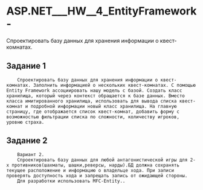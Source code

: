 # ASP.NET___HW__4_EntityFramework-
Спроектировать базу данных для хранения информации о квест-комнатах.

## Задание 1

        Спроектировать базу данных для хранения информации о квест-комнатах. Заполнить информацией о нескольких квест-комнатах. С помощью Entity Framework ассоциировать нашу модель с базой. Создать класс хранилища, который через контекст обращается к базе данных. Вместо класса имитированного хранилища, использовать для вывода списка квест-комнат и подробной информации новый класс хранилища. На главную страницу, где отображается список квест-комнат, добавить форму с возможностью фильтрации списка по сложности, количеству игроков, уровню страха.


## Задание 2

        Вариант 2.
        Спроектировать базу данных для любой антагонистической игры для 2-х противников(шахматы, шашки,реверсы, нарды).БД должна сохранять текущее расположение и информацию о владельце хода. При записи проверять доступность хода и запрещать запись от ожидающей стороны.
        Для разработки использовать MFC-Entity..    
